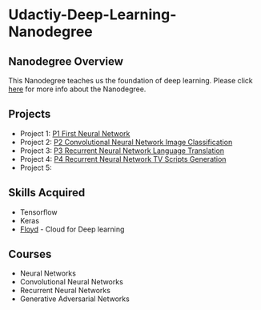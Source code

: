 # Udactiy-Deep-Learning-Nanodegree

## Nanodegree Overview
This Nanodegree teaches us the foundation of deep learning. Please click [here](https://www.udacity.com/course/deep-learning-nanodegree-foundation--nd101) for more info about the Nanodegree.

## Projects
* Project 1: [P1 First Neural Network](https://github.com/Ruofei29/Udactiy-Deep-Learning-Nanodegree/tree/master/P1%20First%20Neural%20Network)
* Project 2: [P2 Convolutional Neural Network Image Classification](https://github.com/Ruofei29/Udactiy-Deep-Learning-Nanodegree/tree/master/P2%20Convolutional%20Neural%20Network%20Image%20Classification)
* Project 3: [P3 Recurrent Neural Network Language Translation](https://github.com/Ruofei29/Udactiy-Deep-Learning-Nanodegree/tree/master/P3%20Recurrent%20Neural%20Network%20Language%20Translation)
* Project 4: [P4 Recurrent Neural Network TV Scripts Generation](https://github.com/Ruofei29/Udactiy-Deep-Learning-Nanodegree/tree/master/P4%20Recurrent%20Neural%20Network%20TV%20Scripts%20Generation)
* Project 5: []()

## Skills Acquired
* Tensorflow
* Keras
* [Floyd](https://www.floydhub.com/) - Cloud for Deep learning

## Courses
* Neural Networks
* Convolutional Neural Networks
* Recurrent Neural Networks
* Generative Adversarial Networks

